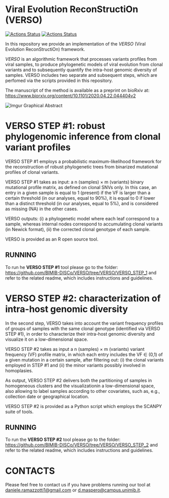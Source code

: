 Viral Evolution ReconStructiOn (VERSO)
================

[![Actions Status](https://github.com/BIMIB-DISCo/VERSO/workflows/check-master/badge.svg)](https://github.com/BIMIB-DISCo/VERSO/actions?query=workflow%3Acheck-master)
[![Actions Status](https://github.com/BIMIB-DISCo/VERSO/workflows/check-development/badge.svg)](https://github.com/BIMIB-DISCo/VERSO/actions?query=workflow%3Acheck-development)

In this repository we provide an implementation of the *VERSO* (Viral Evolution ReconStructiOn) framework. 

*VERSO* is an algorithmic framework that processes variants profiles from viral samples, to produce phylogenetic models of viral evolution from clonal variants and to subsequently quantify the intra-host genomic diversity of samples. VERSO includes two separate and subsequent steps, which are perfomed via the scripts provided in this repository. 

The manuscript of the method is available as a preprint on bioRxiv at: https://www.biorxiv.org/content/10.1101/2020.04.22.044404v2

![Imgur Graphical Abstract](https://github.com/BIMIB-DISCo/VERSO/blob/VERSO/graphical_abstract.png) 

# VERSO STEP #1: robust phylogenomic inference from clonal variant profiles
VERSO STEP #1 employs a probabilistic maximum-likelihood framework for the reconstruction of robust phylogenetic trees from binarized mutational profiles of clonal variants. 

VERSO STEP #1 takes as input:  a n (samples) × m (variants) binary mutational profile matrix, as defined on clonal SNVs only.  In this case, an entry in a given sample is equal to 1 (present) if the VF is larger than a certain threshold (in our analyses, equal to 90%), it is equal to 0 if lower than a distinct threshold (in our analyses, equal to 5%), and is considered as missing (NA) in the other cases.

VERSO outputs: (i) a phylogenetic model where each leaf correspond to a sample, whereas internal nodes correspond to accumulating clonal variants (in Newick format), (ii) the corrected clonal genotype of each sample.

VERSO is provided as an R open source tool. 

## RUNNING
To run he **VERSO STEP #1** tool please go to the folder: https://github.com/BIMIB-DISCo/VERSO/tree/VERSO/VERSO_STEP_1 and refer to the related readme, which includes instructions and guidelines. 


# VERSO STEP #2: characterization of intra-host genomic diversity
In the second step, VERSO takes into account the variant frequency profiles of groups of samples with the same clonal genotype (identified via VERSO STEP #1), in order to characterize their intra-host genomic diversity and visualize it on a low-dimensional space. 

VERSO STEP #2 takes as input a n (samples) × m (variants) variant frequency (VF) profile matrix, in which each entry includes the VF ∈ (0,1) of a given mutation in a certain sample, after filtering out: (i) the clonal variants employed in STEP #1 and (ii) the minor variants possibly involved in homoplasies.

As output, VERSO STEP #2 delivers both the partitioning of samples in homogeneous clusters and the visualizationin a low-dimensional space, also allowing to label samples according to other covariates, such as, e.g., collection date or geographical location. 

VERSO STEP #2 is provided as a Python script which employs the SCANPY suite of tools. 

## RUNNING
To run the **VERSO STEP #2** tool please go to the folder: https://github.com/BIMIB-DISCo/VERSO/tree/VERSO/VERSO_STEP_2 and refer to the related readme, which includes instructions and guidelines. 

# CONTACTS
Please feel free to contact us if you have problems running our tool at daniele.ramazzotti1@gmail.com or d.maspero@campus.unimib.it. 
